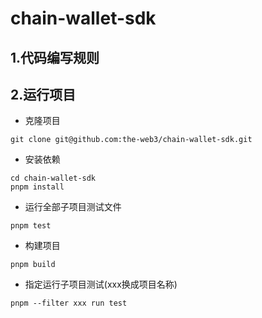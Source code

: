 # chain-wallet-sdk

## 1.代码编写规则


## 2.运行项目

- 克隆项目
```
git clone git@github.com:the-web3/chain-wallet-sdk.git
```

- 安装依赖
```
cd chain-wallet-sdk
pnpm install 
```

- 运行全部子项目测试文件
```
pnpm test 
```

- 构建项目
```
pnpm build 
```


- 指定运行子项目测试(xxx换成项目名称)
```
pnpm --filter xxx run test  
```



